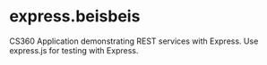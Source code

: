 # express.beisbeis
CS360 Application demonstrating REST services with Express.
Use express.js for testing with Express.

